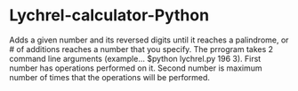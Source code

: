 # Lychrel-calculator-Python
Adds a given number and its reversed digits until it reaches a palindrome, or # of additions reaches a number that you specify.
The prrogram takes 2 command line arguments (example... $python lychrel.py 196 3). First number has operations performed on it. Second number is maximum number of times that the operations will be performed. 
